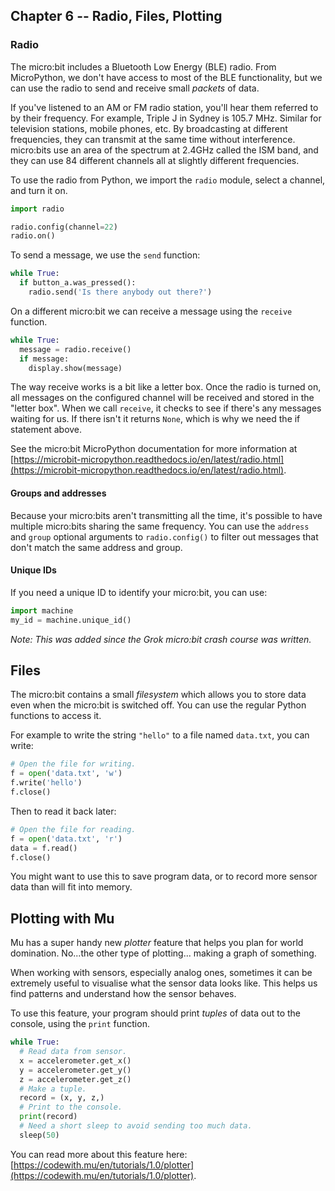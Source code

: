 ## Chapter 6 -- Radio, Files, Plotting

### Radio

The micro:bit includes a Bluetooth Low Energy (BLE) radio. From MicroPython, we don't have access to most of the BLE functionality, but we can use the radio to send and receive small *packets* of data.

If you've listened to an AM or FM radio station, you'll hear them referred to by their frequency. For example, Triple J in Sydney is 105.7 MHz. Similar for television stations, mobile phones, etc. By broadcasting at different frequencies, they can transmit at the same time without interference. micro:bits use an area of the spectrum at 2.4GHz called the ISM band, and they can use 84 different channels all at slightly different frequencies.

To use the radio from Python, we import the `radio` module, select a channel, and turn it on.

```python
import radio

radio.config(channel=22)
radio.on()
```

To send a message, we use the `send` function:

```python
while True:
  if button_a.was_pressed():
    radio.send('Is there anybody out there?')
```

On a different micro:bit we can receive a message using the `receive` function.

```python
while True:
  message = radio.receive()
  if message:
    display.show(message)
```

The way receive works is a bit like a letter box. Once the radio is turned on, all messages on the configured channel will be received and stored in the "letter box". When we call `receive`, it checks to see if there's any messages waiting for us. If there isn't it returns `None`, which is why we need the if statement above.

See the micro:bit MicroPython documentation for more information at [https://microbit-micropython.readthedocs.io/en/latest/radio.html](https://microbit-micropython.readthedocs.io/en/latest/radio.html).

#### Groups and addresses

Because your micro:bits aren't transmitting all the time, it's possible to have multiple micro:bits sharing the same frequency. You can use the `address` and `group` optional arguments to `radio.config()` to filter out messages that don't match the same address and group.

#### Unique IDs

If you need a unique ID to identify your micro:bit, you can use:

```python
import machine
my_id = machine.unique_id()
```

*Note: This was added since the Grok micro:bit crash course was written.*

## Files

The micro:bit contains a small *filesystem* which allows you to store data even when the micro:bit is switched off. You can use the regular Python functions to access it.

For example to write the string `"hello"` to a file named `data.txt`, you can write:

```python
# Open the file for writing.
f = open('data.txt', 'w')
f.write('hello')
f.close()
```

Then to read it back later:

```python
# Open the file for reading.
f = open('data.txt', 'r')
data = f.read()
f.close()
```

You might want to use this to save program data, or to record more sensor data than will fit into memory.

## Plotting with Mu

Mu has a super handy new *plotter* feature that helps you plan for world domination. No...the other type of plotting... making a graph of something.

When working with sensors, especially analog ones, sometimes it can be extremely useful to visualise what the sensor data looks like. This helps us find patterns and understand how the sensor behaves.

To use this feature, your program should print *tuples* of data out to the console, using the `print` function.

```python
while True:
  # Read data from sensor.
  x = accelerometer.get_x()
  y = accelerometer.get_y()
  z = accelerometer.get_z()
  # Make a tuple.
  record = (x, y, z,)
  # Print to the console.
  print(record)
  # Need a short sleep to avoid sending too much data.
  sleep(50)
```

You can read more about this feature here: [https://codewith.mu/en/tutorials/1.0/plotter](https://codewith.mu/en/tutorials/1.0/plotter).
